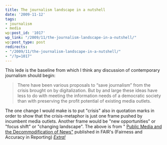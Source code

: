 ```yaml
---
title: The journalism landscape in a nutshell
date: '2009-11-12'
tags:
- journalism
- media
wp:post_id: '1017'
wp_link: "/2009/11/the-journalism-landscape-in-a-nutshell/"
wp:post_type: post
redirects:
- "/2009/11/the-journalism-landscape-in-a-nutshell/"
- "/?p=1017"
---
```


This lede is the baseline from which I think any discussion of contemporary journalism should begin:

> There have been various proposals to “save journalism” from the crisis brought on by digitalization. But by and large these ideas have less to do with meeting the information needs of a democratic society than with preserving the profit potential of existing media outlets.

The one change I would make is to put "crisis" also in quotation marks in order to show that the crisis-metaphor is just one frame pushed by incumbent media outlets. Another frame would be "new opportunities" or "focus shift" or "changing landscape". The above is from " [Public Media and the Decommodification of News"](http://www.fair.org/index.php?page=3937) published in FAIR's (Fairness and Accuracy in Reporting) [_Extra!_](http://www.fair.org/index.php?page=21&extra_issue_id=245)
